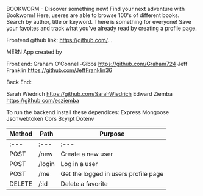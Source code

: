 BOOKWORM - Discover something new! Find your next adventure with Bookworm! Here, useres are able to browse 100's of different books. Search by author, title or keyword. There is something for everyone! Save your favoites and track what you've already read by creating a profile page.

Frontend github link: https://github.com/...

MERN App created by 

Front end:
Graham O'Connell-Gibbs https://github.com/Graham724
Jeff Franklin https://github.com/JeffFranklin36

Back End:

Sarah Wiedrich https://github.com/SarahWiedrich
Edward Ziemba https://github.com/esziemba

To run the backend install these dependices:
Express
Mongoose
Jsonwebtoken
Cors
Bcyrpt
Dotenv



| Method        | Path                     | Purpose                                          |
| ------------- | ------------------------ | -------------------------------------------------|
| :---          |  :---                    | :---                                             |
| POST          | /new                     | Create a new user                                |
| POST          | /login                   | Log in a user                                    |
| POST          | /me                      | Get the logged in users profile page             |
| DELETE        | /:id                     | Delete a favorite                                |

